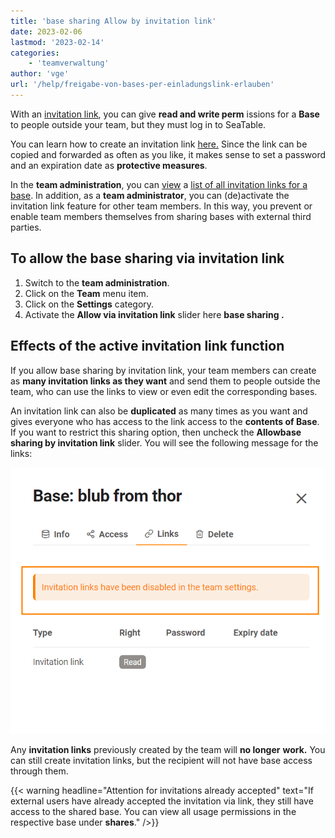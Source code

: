 ```yaml
---
title: 'base sharing Allow by invitation link'
date: 2023-02-06
lastmod: '2023-02-14'
categories:
    - 'teamverwaltung'
author: 'vge'
url: '/help/freigabe-von-bases-per-einladungslink-erlauben'
---
```


With an [invitation link](https://seatable.io/en/docs/freigabelinks/einladungs-link-erklaert/), you can give **read and write perm** issions for a **Base** to people outside your team, but they must log in to SeaTable.

You can learn how to create an invitation link [here.](https://seatable.io/en/docs/freigabelinks/einladungs-link-erklaert/) Since the link can be copied and forwarded as often as you like, it makes sense to set a password and an expiration date as **protective measures**.

In the **team administration**, you can [view](https://seatable.io/en/docs/teamverwaltung/bases-in-der-teamverwaltung/) a [list of all invitation links for a base](https://seatable.io/en/docs/teamverwaltung/bases-in-der-teamverwaltung/). In addition, as a **team administrator**, you can (de)activate the invitation link feature for other team members. In this way, you prevent or enable team members themselves from sharing bases with external third parties.

## To allow the base sharing via invitation link

1. Switch to the **team administration**.
2. Click on the **Team** menu item.
3. Click on the **Settings** category.
4. Activate the **Allow via invitation link** slider here **base sharing .**

## Effects of the active invitation link function

If you allow base sharing by invitation link, your team members can create as **many invitation links as they want** and send them to people outside the team, who can use the links to view or even edit the corresponding bases.

An invitation link can also be **duplicated** as many times as you want and gives everyone who has access to the link access to the **contents of Base**. If you want to restrict this sharing option, then uncheck the **Allowbase sharing by invitation link** slider. You will see the following message for the links:

![Error message invitation link in team management](images/Fehlermeldung-EInladungslink.png)

Any **invitation links** previously created by the team will **no longer** **work.** You can still create invitation links, but the recipient will not have base access through them.

{{< warning  headline="Attention for invitations already accepted"  text="If external users have already accepted the invitation via link, they still have access to the shared base. You can view all usage permissions in the respective base under **shares**." />}}
